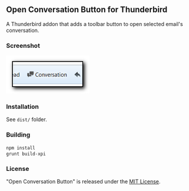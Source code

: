 ## Open Conversation Button for Thunderbird

A Thunderbird addon that adds a toolbar button to open selected email's conversation.

### Screenshot

![@screenshot](screenshot.png)

### Installation

See `dist/` folder.

### Building

    npm install
    grunt build-xpi

### License

"Open Conversation Button" is released under the [MIT License][mit].

[mit]: http://www.opensource.org/licenses/MIT

